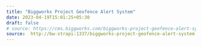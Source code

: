 ```yaml
---
title: "Biggworks Project Geofence Alert System"
date: 2023-04-19T15:01:25+05:30
draft: false
# source: https://cms.biggworks.com/biggworks-project-geofence-alert-system
source:  http://bw-strapi:1337/biggworks-project-geofence-alert-system
---
```


